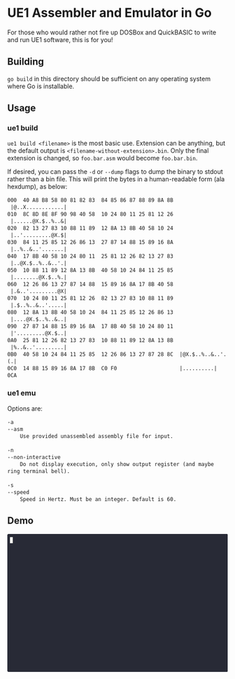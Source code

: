 # UE1 Assembler and Emulator in Go

For those who would rather not fire up DOSBox and QuickBASIC to write and run UE1 software, this is for you!

## Building

`go build` in this directory should be sufficient on any operating system where Go is installable.

## Usage

### ue1 build

`ue1 build <filename>` is the most basic use. Extension can be anything, but the default output is `<filename-without-extension>.bin`. Only the final extension is changed, so `foo.bar.asm` would become `foo.bar.bin`.

If desired, you can pass the `-d` or `--dump` flags to dump the binary to stdout rather than a bin file. This will print the bytes in a human-readable form (ala hexdump), as below:

```
000  40 A8 B8 58 80 81 82 83  84 85 86 87 88 89 8A 8B  |@..X............|
010  8C 8D 8E 8F 90 98 40 58  10 24 80 11 25 81 12 26  |......@X.$..%..&|
020  82 13 27 83 10 88 11 89  12 8A 13 8B 40 58 10 24  |..'.........@X.$|
030  84 11 25 85 12 26 86 13  27 87 14 88 15 89 16 8A  |..%..&..'.......|
040  17 8B 40 58 10 24 80 11  25 81 12 26 82 13 27 83  |..@X.$..%..&..'.|
050  10 88 11 89 12 8A 13 8B  40 58 10 24 84 11 25 85  |........@X.$..%.|
060  12 26 86 13 27 87 14 88  15 89 16 8A 17 8B 40 58  |.&..'.........@X|
070  10 24 80 11 25 81 12 26  82 13 27 83 10 88 11 89  |.$..%..&..'.....|
080  12 8A 13 8B 40 58 10 24  84 11 25 85 12 26 86 13  |....@X.$..%..&..|
090  27 87 14 88 15 89 16 8A  17 8B 40 58 10 24 80 11  |'.........@X.$..|
0A0  25 81 12 26 82 13 27 83  10 88 11 89 12 8A 13 8B  |%..&..'.........|
0B0  40 58 10 24 84 11 25 85  12 26 86 13 27 87 28 8C  |@X.$..%..&..'.(.|
0C0  14 88 15 89 16 8A 17 8B  C0 F0                    |..........|
0CA
```

### ue1 emu

Options are:

```
-a
--asm
	Use provided unassembled assembly file for input.

-n
--non-interactive
	Do not display execution, only show output register (and maybe ring terminal bell).

-s
--speed
	Speed in Hertz. Must be an integer. Default is 60.
```

## Demo

![Fibonacci at 10 Hz](demo/demo.gif)
